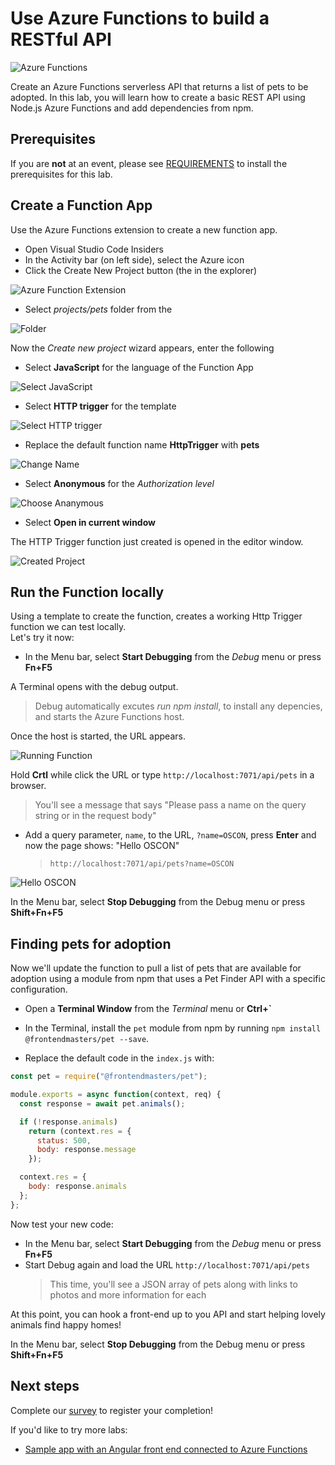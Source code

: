 # Use Azure Functions to build a RESTful API

![Azure Functions](images/AzureFunctionLogo.png)

Create an Azure Functions serverless API that returns a list of pets to be adopted. In this lab, you will learn how to create a basic REST API using Node.js Azure Functions and add dependencies from npm.

## Prerequisites

If you are **not** at an event, please see [REQUIREMENTS](REQUIREMENTS.md) to install the prerequisites for this lab.

## Create a Function App

Use the Azure Functions extension to create a new function app.

- Open Visual Studio Code Insiders
- In the Activity bar (on left side), select the Azure icon
- Click the Create New Project button (the in the explorer)

![Azure Function Extension](images/create_function.png)

- Select _projects/pets_ folder from the

![Folder](images/folder.png)

Now the _Create new project_ wizard appears, enter the following

- Select **JavaScript** for the language of the Function App

![Select JavaScript](images/select_javascript.png)

- Select **HTTP trigger** for the template

![Select HTTP trigger](images/select_HTTP_trigger.png)

- Replace the default function name **HttpTrigger** with **pets**

![Change Name](images/rename_function.png)

- Select **Anonymous** for the _Authorization level_

![Choose Ananymous](images/choose_Anonymous.png)

- Select **Open in current window**

The HTTP Trigger function just created is opened in the editor window.

![Created Project](images/created_project.png)

## Run the Function locally

Using a template to create the function, creates a working Http Trigger function we can test locally.<br>
Let's try it now:

- In the Menu bar, select **Start Debugging** from the _Debug_ menu or press **Fn+F5**

A Terminal opens with the debug output.

> Debug automatically excutes _run npm install_, to install any depencies, and starts the Azure Functions host.

Once the host is started, the URL appears.

![Running Function](images/running_function.png)

Hold **Crtl** while click the URL or type `http://localhost:7071/api/pets` in a browser.

> You'll see a message that says "Please pass a name on the query string or in the request body"

- Add a query parameter, `name`, to the URL, `?name=OSCON`, press **Enter** and now the page shows: "Hello OSCON"
  > `http://localhost:7071/api/pets?name=OSCON`

![Hello OSCON](images/hello_oscon.png)

In the Menu bar, select **Stop Debugging** from the Debug menu or press **Shift+Fn+F5**

## Finding pets for adoption

Now we'll update the function to pull a list of pets that are available for adoption using a module from npm that uses a Pet Finder API with a specific configuration.

- Open a **Terminal Window** from the _Terminal_ menu or **Ctrl+`**

- In the Terminal, install the `pet` module from npm by running `npm install @frontendmasters/pet --save`.

- Replace the default code in the `index.js` with:

```js
const pet = require("@frontendmasters/pet");

module.exports = async function(context, req) {
  const response = await pet.animals();

  if (!response.animals)
    return (context.res = {
      status: 500,
      body: response.message
    });

  context.res = {
    body: response.animals
  };
};
```

Now test your new code:

- In the Menu bar, select **Start Debugging** from the _Debug_ menu or press **Fn+F5**
- Start Debug again and load the URL `http://localhost:7071/api/pets`
  > This time, you'll see a JSON array of pets along with links to photos and more information for each

At this point, you can hook a front-end up to you API and start helping lovely animals find happy homes!

In the Menu bar, select **Stop Debugging** from the Debug menu or press **Shift+Fn+F5**

## Next steps

Complete our [survey](https://aka.ms/js19) to register your completion!

If you'd like to try more labs:

- [Sample app with an Angular front end connected to Azure Functions](https://github.com/fiveisprime/apm)
